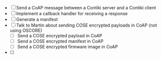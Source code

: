 - [ ] Send a CoAP message between a Contiki server and a Contiki client
- [ ] Implement a callback handler for receiving a response
- [ ] Generate a manifest
- [ ] Talk to Martin about sending COSE encrypted payloads in CoAP (not using OSCORE)
  - [ ] Send a COSE encrypted payload in CoAP
  - [ ] Send a COSE encrypted manifest in CoAP
  - [ ] Send a COSE encrypted firmware image in CoAP
- [ ] 

